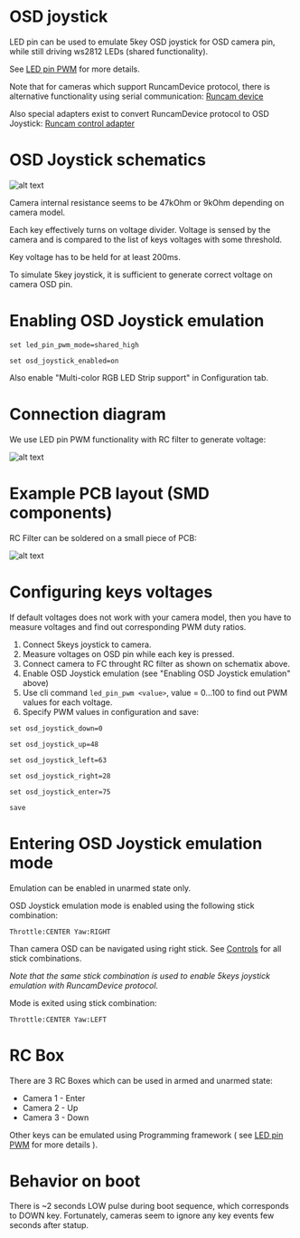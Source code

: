 # OSD joystick

LED pin can be used to emulate 5key OSD joystick for OSD camera pin, while still driving ws2812 LEDs (shared functionality).

See [LED pin PWM](LED%20pin%20PWM.md) for more details.

Note that for cameras which support RuncamDevice protocol, there is alternative functionality using serial communication: [Runcam device](Runcam%20device.md)

Also special adapters exist to convert RuncamDevice protocol to OSD Joystick: [Runcam control adapter](https://www.runcam.com/download/runcam_control_adapter_manual.pdf)

# OSD Joystick schematics

![alt text](/docs/assets/images/osd_joystick_keys.png  "osd jystick keys")

Camera internal resistance seems to be 47kOhm or 9kOhm depending on camera model.

Each key effectively turns on voltage divider. Voltage is sensed by the camera and is compared to the list of keys voltages with some threshold.

Key voltage has to be held for at least 200ms.

To simulate 5key joystick, it is sufficient to generate correct voltage on camera OSD pin.

# Enabling OSD Joystick emulation

```set led_pin_pwm_mode=shared_high```

```set osd_joystick_enabled=on```

Also enable "Multi-color RGB LED Strip support" in Configuration tab.

# Connection diagram

We use LED pin PWM functionality with RC filter to generate voltage:

![alt text](/docs/assets/images/ledpinpwmfilter.png  "led pin pwm filter")

# Example PCB layout (SMD components)

RC Filter can be soldered on a small piece of PCB:

![alt text](/docs/assets/images/osd_joystick.jpg  "osd joystick")

# Configuring keys voltages

If default voltages does not work with your camera model, then you have to measure voltages and find out corresponding PWM duty ratios.

1. Connect 5keys joystick to camera.
2. Measure voltages on OSD pin while each key is pressed.
3. Connect camera to FC throught RC filter as shown on schematix above.
4. Enable OSD Joystick emulation (see "Enabling OSD Joystick emulation" above)
4. Use cli command ```led_pin_pwm <value>```, value = 0...100 to find out PWM values for each voltage.
5. Specify PWM values in configuration and save:

```set osd_joystick_down=0```

```set osd_joystick_up=48```

```set osd_joystick_left=63```

```set osd_joystick_right=28```

```set osd_joystick_enter=75```

```save```

# Entering OSD Joystick emulation mode

Emulation can be enabled in unarmed state only. 

OSD Joystick emulation mode is enabled using the following stick combination:

```Throttle:CENTER Yaw:RIGHT```


Than camera OSD can be navigated using right stick. See [Controls](Controls.md) for all stick combinations.

*Note that the same stick combination is used to enable 5keys joystick emulation with RuncamDevice protocol.*

Mode is exited using stick combination:

```Throttle:CENTER Yaw:LEFT```

# RC Box

There are 3 RC Boxes which can be used in armed and unarmed state:
- Camera 1 - Enter
- Camera 2 - Up
- Camera 3 - Down

Other keys can be emulated using Programming framework ( see [LED pin PWM](LED%20pin%20PWM.md) for more details ).

# Behavior on boot

There is ~2 seconds LOW pulse during boot sequence, which corresponds to DOWN key. Fortunately, cameras seem to ignore any key events  few seconds after statup.
